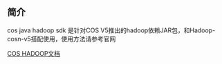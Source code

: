 ## 简介

cos java hadoop sdk 是针对COS V5推出的hadoop依赖JAR包，和Hadoop-cosn-v5搭配使用，使用方法请参考官网

[COS HADOOP文档](https://www.qcloud.com/document/product/436/6884)